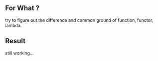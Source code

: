 ## For What ?
try to figure out the difference and common ground of function, functor, lambda.

## Result

still working...
